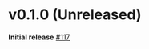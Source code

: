 # v0.1.0 (Unreleased)

**Initial release** [#117](https://github.com/patrickcping/pingone-go-sdk-v2/pull/117)